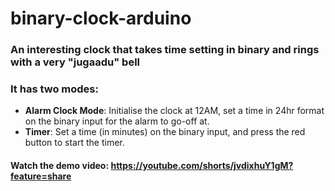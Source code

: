 # binary-clock-arduino
### An interesting clock that takes time setting in binary and rings with a very "jugaadu" bell
### It has two modes:
- **Alarm Clock Mode**: Initialise the clock at 12AM, set a time in 24hr format on the binary input for the alarm to go-off at.
- **Timer**: Set a time (in minutes) on the binary input, and press the red button to start the timer.
#### Watch the demo video: https://youtube.com/shorts/jvdixhuY1gM?feature=share
